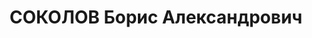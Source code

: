 ---
title: СОКОЛОВ Борис Александрович
description: "1909 року народження, ст. Моспине Макіївського району Донецької області,\
  \ українець, освіта середня, безпартійний. Механік цеху №1 цементного заводу. Проживав:\
  \ сел. Амвросіївка Донецької області, вул. Клубна, буд. №39, кв. 3. \n  Заарештований\
  \ 5 вересня 1937 року. Виїзною сесією війської колегії Верховного Суду СРСР у м.\
  \ Сталіно (м. Донецьк) 2 грудня 1937 року засуджений до розстрілу з конфіскацією\
  \ майна. Вирок приведений до виконання 3 грудня 1937 року у м. Сталіно (м. Донецьк).\
  \ \n  Реабілітований у 1958 році."
---